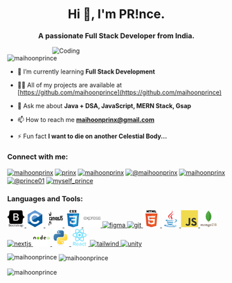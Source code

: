 
<h1 align="center">Hi 👋, I'm PR!nce.</h1>
<h3 align="center">A passionate Full Stack Developer from India.</h3>
<img align="right" alt="Coding" width="400" src="https://camo.githubusercontent.com/19c4a5b3f2a168891631899c25f5426a5305e66070812029b471aa74ee1f797a/68747470733a2f2f7170682e6366322e71756f726163646e2e6e65742f6d61696e2d71696d672d3461656365306662373130386539346338666465646639643361373964306662">

<p align="left"> <img src="https://komarev.com/ghpvc/?username=maihoonprince&label=Profile%20views&color=0e75b6&style=flat" alt="maihoonprince" /> </p>

- 🌱 I’m currently learning **Full Stack Development**

- 👨‍💻 All of my projects are available at [https://github.com/maihoonprince](https://github.com/maihoonprince)

- 💬 Ask me about **Java + DSA, JavaScript, MERN Stack, Gsap**

- 📫 How to reach me **maihoonprinx@gmail.com**

- ⚡ Fun fact **I want to die on another Celestial Body...**

<h3 align="left">Connect with me:</h3>
<p align="left">
<a href="https://twitter.com/maihoonprinx" target="blank"><img align="center" src="https://raw.githubusercontent.com/rahuldkjain/github-profile-readme-generator/master/src/images/icons/Social/twitter.svg" alt="maihoonprinx" height="30" width="40" /></a>
<a href="https://linkedin.com/in/prinx" target="blank"><img align="center" src="https://raw.githubusercontent.com/rahuldkjain/github-profile-readme-generator/master/src/images/icons/Social/linked-in-alt.svg" alt="prinx" height="30" width="40" /></a>
<a href="https://instagram.com/maihoonprinx" target="blank"><img align="center" src="https://raw.githubusercontent.com/rahuldkjain/github-profile-readme-generator/master/src/images/icons/Social/instagram.svg" alt="maihoonprinx" height="30" width="40" /></a>
<a href="https://www.hackerrank.com/@maihoonprinx" target="blank"><img align="center" src="https://raw.githubusercontent.com/rahuldkjain/github-profile-readme-generator/master/src/images/icons/Social/hackerrank.svg" alt="@maihoonprinx" height="30" width="40" /></a>
<a href="https://www.leetcode.com/maihoonprinx" target="blank"><img align="center" src="https://raw.githubusercontent.com/rahuldkjain/github-profile-readme-generator/master/src/images/icons/Social/leet-code.svg" alt="maihoonprinx" height="30" width="40" /></a>
<a href="https://www.hackerearth.com/@prince01" target="blank"><img align="center" src="https://raw.githubusercontent.com/rahuldkjain/github-profile-readme-generator/master/src/images/icons/Social/hackerearth.svg" alt="@prince01" height="30" width="40" /></a>
<a href="https://auth.geeksforgeeks.org/user/myself_prince" target="blank"><img align="center" src="https://raw.githubusercontent.com/rahuldkjain/github-profile-readme-generator/master/src/images/icons/Social/geeks-for-geeks.svg" alt="myself_prince" height="30" width="40" /></a>
</p>

<h3 align="left">Languages and Tools:</h3>
<p align="left"> <a href="https://getbootstrap.com" target="_blank" rel="noreferrer"> <img src="https://raw.githubusercontent.com/devicons/devicon/master/icons/bootstrap/bootstrap-plain-wordmark.svg" alt="bootstrap" width="40" height="40"/> </a> <a href="https://www.cprogramming.com/" target="_blank" rel="noreferrer"> <img src="https://raw.githubusercontent.com/devicons/devicon/master/icons/c/c-original.svg" alt="c" width="40" height="40"/> </a> <a href="https://canvasjs.com" target="_blank" rel="noreferrer"> <img src="https://raw.githubusercontent.com/Hardik0307/Hardik0307/master/assets/canvasjs-charts.svg" alt="canvasjs" width="40" height="40"/> </a> <a href="https://www.w3schools.com/css/" target="_blank" rel="noreferrer"> <img src="https://raw.githubusercontent.com/devicons/devicon/master/icons/css3/css3-original-wordmark.svg" alt="css3" width="40" height="40"/> </a> <a href="https://expressjs.com" target="_blank" rel="noreferrer"> <img src="https://raw.githubusercontent.com/devicons/devicon/master/icons/express/express-original-wordmark.svg" alt="express" width="40" height="40"/> </a> <a href="https://www.figma.com/" target="_blank" rel="noreferrer"> <img src="https://www.vectorlogo.zone/logos/figma/figma-icon.svg" alt="figma" width="40" height="40"/> </a> <a href="https://git-scm.com/" target="_blank" rel="noreferrer"> <img src="https://www.vectorlogo.zone/logos/git-scm/git-scm-icon.svg" alt="git" width="40" height="40"/> </a> <a href="https://www.w3.org/html/" target="_blank" rel="noreferrer"> <img src="https://raw.githubusercontent.com/devicons/devicon/master/icons/html5/html5-original-wordmark.svg" alt="html5" width="40" height="40"/> </a> <a href="https://www.java.com" target="_blank" rel="noreferrer"> <img src="https://raw.githubusercontent.com/devicons/devicon/master/icons/java/java-original.svg" alt="java" width="40" height="40"/> </a> <a href="https://developer.mozilla.org/en-US/docs/Web/JavaScript" target="_blank" rel="noreferrer"> <img src="https://raw.githubusercontent.com/devicons/devicon/master/icons/javascript/javascript-original.svg" alt="javascript" width="40" height="40"/> </a> <a href="https://www.mongodb.com/" target="_blank" rel="noreferrer"> <img src="https://raw.githubusercontent.com/devicons/devicon/master/icons/mongodb/mongodb-original-wordmark.svg" alt="mongodb" width="40" height="40"/> </a> <a href="https://nextjs.org/" target="_blank" rel="noreferrer"> <img src="https://cdn.worldvectorlogo.com/logos/nextjs-2.svg" alt="nextjs" width="40" height="40"/> </a> <a href="https://nodejs.org" target="_blank" rel="noreferrer"> <img src="https://raw.githubusercontent.com/devicons/devicon/master/icons/nodejs/nodejs-original-wordmark.svg" alt="nodejs" width="40" height="40"/> </a> <a href="https://www.python.org" target="_blank" rel="noreferrer"> <img src="https://raw.githubusercontent.com/devicons/devicon/master/icons/python/python-original.svg" alt="python" width="40" height="40"/> </a> <a href="https://reactjs.org/" target="_blank" rel="noreferrer"> <img src="https://raw.githubusercontent.com/devicons/devicon/master/icons/react/react-original-wordmark.svg" alt="react" width="40" height="40"/> </a> <a href="https://tailwindcss.com/" target="_blank" rel="noreferrer"> <img src="https://www.vectorlogo.zone/logos/tailwindcss/tailwindcss-icon.svg" alt="tailwind" width="40" height="40"/> </a> <a href="https://unity.com/" target="_blank" rel="noreferrer"> <img src="https://www.vectorlogo.zone/logos/unity3d/unity3d-icon.svg" alt="unity" width="40" height="40"/> </a> </p>

<p><img align="left" src="https://github-readme-stats.vercel.app/api/top-langs?username=maihoonprince&show_icons=true&locale=en&layout=compact" alt="maihoonprince" /></p>

<p>&nbsp;<img align="center" src="https://github-readme-stats.vercel.app/api?username=maihoonprince&show_icons=true&locale=en" alt="maihoonprince" /></p>

<p><img align="center" src="https://github-readme-streak-stats.herokuapp.com/?user=maihoonprince&" alt="maihoonprince" /></p>

